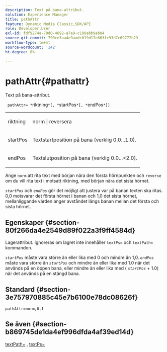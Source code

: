 ```yaml
---
description: Text på bana-attribut.
solution: Experience Manager
title: pathAttr
feature: Dynamic Media Classic,SDK/API
role: Developer,User
exl-id: fdf9274a-70d0-4692-a7a9-c108abb9ab84
source-git-commit: 790ce3aa4e9aadc019d17e663fc93d7c69772b23
workflow-type: tm+mt
source-wordcount: '142'
ht-degree: 0%

---
```


# pathAttr{#pathattr}

Text på bana-attribut.

` pathAttr= *`riktning`*[, *`startPos`*[, *`endPos`*]]`

<table id="simpletable_EC76095316AF4F07B1DDCC0D72B814CF"> 
 <tr class="strow"> 
  <td class="stentry"> <p> <span class="varname"> riktning </span> </p> </td> 
  <td class="stentry"> <p> <span class="codeph"> norm </span> | <span class="codeph"> reversera </span> </p> </td> 
 </tr> 
 <tr class="strow"> 
  <td class="stentry"> <p> <span class="varname"> startPos </span> </p> </td> 
  <td class="stentry"> <p>Textstartposition på bana (verklig 0.0...1.0). </p> </td> 
 </tr> 
 <tr class="strow"> 
  <td class="stentry"> <p> <span class="varname"> endPos </span> </p> </td> 
  <td class="stentry"> <p>Textslutposition på bana (verklig 0.0...&lt;2.0). </p> </td> 
 </tr> 
</table>

Ange `norm` att rita text med början nära den första hörnpunkten och `reverse` om du vill rita text i motsatt riktning, med början nära det sista hörnet.

*`startPos`* och *`endPos`* gör det möjligt att justera var på banan texten ska ritas. 0,0 motsvarar det första hörnet i banan och 1,0 det sista hörnet, mellanliggande värden anger avståndet längs banan mellan det första och sista hörnet.

## Egenskaper {#section-80f266da4e2549d89f022a3f9ff4584d}

Lagerattribut. Ignoreras om lagret inte innehåller `textPs=` och `textPath=` kommandon.

*`startPos`* måste vara större än eller lika med 0 och mindre än 1,0. *`endPos`* måste vara större än *`startPos`* och mindre än eller lika med 1.0 när det används på en öppen bana, eller mindre än eller lika med ( *`startPos`* + 1.0) när det används på en stängd bana.

## Standard {#section-3e757970885c45e7b6100e78dc08626f}

`pathAttr=norm,0,1`

## Se även {#section-b869745de1da4ef996dfda4af39ed14d}

[textPath=](../../../../../is-api/http-ref/image-serving-api-ref/c-http-protocol-reference/c-command-reference/r-textpath.md#reference-b09cc0902dff4725bdb54d5da4076ccd) , [textPs=](../../../../../is-api/http-ref/image-serving-api-ref/c-http-protocol-reference/c-command-reference/r-textps.md#reference-4209a2a6169f44278da2647cfb0cd767)
